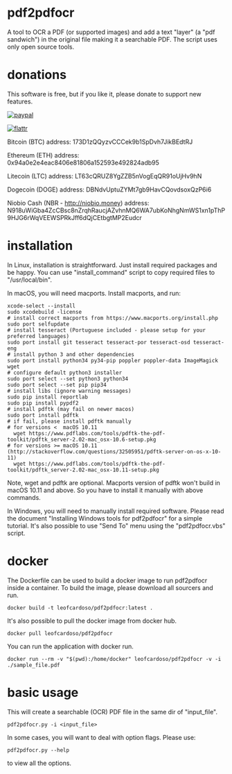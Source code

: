 # pdf2pdfocr
A tool to OCR a PDF (or supported images) and add a text "layer" (a "pdf sandwich") in the original file making it a searchable PDF.
The script uses only open source tools.

# donations
This software is free, but if you like it, please donate to support new features.

[![paypal](https://www.paypalobjects.com/en_US/GB/i/btn/btn_donateCC_LG.gif)](https://www.paypal.com/cgi-bin/webscr?cmd=_donations&business=PZZU5APJGSWVA&lc=GB&item_name=pdf2pdfocr%20development&currency_code=USD)

[![flattr](https://button.flattr.com/flattr-badge-large.png)](https://flattr.com/submit/auto?fid=pojqg0&url=https%3A%2F%2Fgithub.com%2FLeoFCardoso%2Fpdf2pdfocr)

Bitcoin (BTC) address: 173D1zQQyzvCCCek9b1SpDvh7JikBEdtRJ

Ethereum (ETH) address: 0x94a0e2e4eac8406e81806a152593e492824adb95

Litecoin (LTC) address: LT63cQRUZ8YgZZB5nVogEqQR91oUjHv9hN

Dogecoin (DOGE) address: DBNdvUptuZYMt7gb9HavCQovdsoxQzP6i6

Niobio Cash (NBR - http://niobio.money) address: N918uWiGba4ZcCBsc8nZrqhRaucjAZvhnMQ6WA7ubKoNhgNmWS1xn1pThP9HJG6rWqVEEWSPRkJff6dQjCEtbgtMP2Eudcr

# installation
In Linux, installation is straightforward. Just install required packages and be happy.
You can use "install_command" script to copy required files to "/usr/local/bin".

In macOS, you will need macports. Install macports, and run:
    
    xcode-select --install
    sudo xcodebuild -license
    # install correct macports from https://www.macports.org/install.php
    sudo port selfupdate
    # install tesseract (Portuguese included - please setup for your preferred languages)
    sudo port install git tesseract tesseract-por tesseract-osd tesseract-eng
    # install python 3 and other dependencies
    sudo port install python34 py34-pip poppler poppler-data ImageMagick wget 
    # configure default python3 installer
    sudo port select --set python3 python34
    sudo port select --set pip pip34
    # install libs (ignore warning messages)
    sudo pip install reportlab
    sudo pip install pypdf2
    # install pdftk (may fail on newer macos)
    sudo port install pdftk
    # if fail, please install pdftk manually
    # for versions <  macOS 10.11
      wget https://www.pdflabs.com/tools/pdftk-the-pdf-toolkit/pdftk_server-2.02-mac_osx-10.6-setup.pkg
    # for versions >= macOS 10.11 (http://stackoverflow.com/questions/32505951/pdftk-server-on-os-x-10-11)
      wget https://www.pdflabs.com/tools/pdftk-the-pdf-toolkit/pdftk_server-2.02-mac_osx-10.11-setup.pkg

Note, wget and pdftk are optional. Macports version of pdftk won't build in macOS 10.11 and above. So you have to install it manually with above commands.

In Windows, you will need to manually install required software.
Please read the document "Installing Windows tools for pdf2pdfocr" for a simple tutorial. It's also possible to use "Send To" menu using the "pdf2pdfocr.vbs" script.
# docker
The Dockerfile can be used to build a docker image to run pdf2pdfocr inside a container. To build the image, please download all sourcers and run.

    docker build -t leofcardoso/pdf2pdfocr:latest .
It's also possible to pull the docker image from docker hub.

    docker pull leofcardoso/pdf2pdfocr
You can run the application with docker run.

    docker run --rm -v "$(pwd):/home/docker" leofcardoso/pdf2pdfocr -v -i ./sample_file.pdf
# basic usage
This will create a searchable (OCR) PDF file in the same dir of "input_file".  

    pdf2pdfocr.py -i <input_file>  
In some cases, you will want to deal with option flags. Please use:  

    pdf2pdfocr.py --help 
to view all the options.
